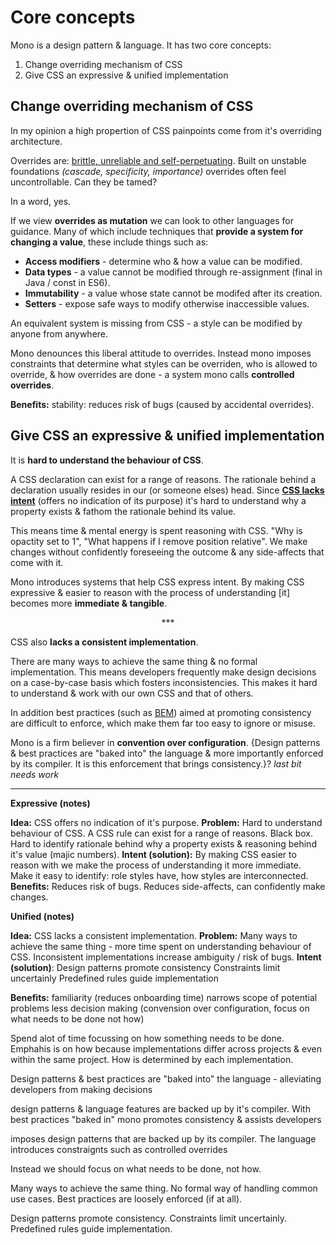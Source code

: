 # Core concepts

Mono is a design pattern & language. It has two core concepts:

1. Change overriding mechanism of CSS
2. Give CSS an expressive & unified implementation

## Change overriding mechanism of CSS

In my opinion a high propertion of CSS painpoints come from it's overriding architecture.
 
Overrides are: [brittle, unreliable and self-perpetuating](blog-post-pain-from-overrides). Built on unstable foundations *(cascade, specificity, importance)* overrides often feel uncontrollable.  Can they be tamed?

In a word, yes.

If we view **overrides as mutation** we can look to other languages for guidance. Many of which include techniques that **provide a system for changing a value**, these include things such as:

- **Access modifiers** - determine who & how a value can be modified.
- **Data types** - a value cannot be modified through re-assignment (final in Java / const in ES6).
- **Immutability** - a value whose state cannot be modifed after its creation.
- **Setters** - expose safe ways to modify otherwise inaccessible values.

An equivalent system is missing from CSS - a style can be modified by anyone from anywhere. 

Mono denounces this liberal attitude to overrides. Instead mono imposes constraints that determine what styles can be overriden, who is allowed to override, & how overrides are done - a system mono calls **controlled overrides**.

**Benefits:** stability: reduces risk of bugs (caused by accidental overrides).


## Give CSS an expressive & unified implementation

It is **hard to understand the behaviour of CSS**.

A CSS declaration can exist for a range of reasons. The rationale behind a declaration usually resides in our (or someone elses) head. Since **[CSS lacks intent](code-snippet)** (offers no indication of its purpose) it's hard to understand why a property exists & fathom the rationale behind its value.

This means time & mental energy is spent reasoning with CSS. "Why is opactity set to 1", "What happens if I remove position relative". We make changes without confidently foreseeing the outcome & any side-affects that come with it.

Mono introduces systems that help CSS express intent. By making CSS expressive & easier to reason with the process of understanding [it] becomes more **immediate & tangible**.

<p align="center">&ast;&ast;&ast;</p>

CSS also **lacks a consistent implementation**.

There are many ways to achieve the same thing & no formal implementation. This means developers frequently make design decisions on a case-by-case basis which fosters inconsistencies. This makes it hard to understand & work with our own CSS and that of others.

In addition best practices (such as [BEM]()) aimed at promoting consistency are difficult to enforce, which make them far too easy to ignore or misuse.

Mono is a firm believer in **convention over configuration**. {Design patterns & best practices are "baked into" the language & more importantly enforced by its compiler. It is this enforcement that brings consistency.}? *last bit needs work*



---

**Expressive (notes)**

**Idea:** CSS offers no indication of it's purpose. 
**Problem:** Hard to understand behaviour of CSS. A CSS rule can exist for a range of reasons. Black box. Hard to identify rationale behind why a property exists & reasoning behind it's value (majic numbers).
**Intent (solution):** By making CSS easier to reason with we make the process of understanding it more immediate. Make it easy to identify: role styles have, how styles are interconnected. 
**Benefits:** Reduces risk of bugs. Reduces side-affects, can confidently make changes.


**Unified (notes)** 

**Idea:** CSS lacks a consistent implementation. 
**Problem:** Many ways to achieve the same thing - more time spent on understanding behaviour of CSS. Inconsistent implementations increase ambiguity / risk of bugs.
**Intent (solution)**: 
Design patterns promote consistency
Constraints limit uncertainly
Predefined rules guide implementation

**Benefits:**
familiarity (reduces onboarding time)
narrows scope of potential problems
less decision making (convension over configuration, focus on what needs to be done not how)

Spend alot of time focussing on how something needs to be done. Emphahis is on how because implementations differ across projects & even within the same project. 
How is determined by each implementation.

Design patterns & best practices are "baked into" the language - alleviating developers from making decisions 

design patterns & language features are backed up by it's compiler. With best practices "baked in" mono promotes consistency & assists developers 

imposes design patterns that are backed up by its compiler. The language introduces constraignts such as controlled overrides

Instead we should focus on what needs to be done, not how. 

Many ways to achieve the same thing. 
No formal way of handling common use cases.
Best practices are loosely enforced (if at all).

Design patterns promote consistency.
Constraints limit uncertainly.
Predefined rules guide implementation.










